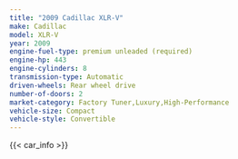 ```yaml
---
title: "2009 Cadillac XLR-V"
make: Cadillac
model: XLR-V
year: 2009
engine-fuel-type: premium unleaded (required)
engine-hp: 443
engine-cylinders: 8
transmission-type: Automatic
driven-wheels: Rear wheel drive
number-of-doors: 2
market-category: Factory Tuner,Luxury,High-Performance
vehicle-size: Compact
vehicle-style: Convertible
---
```


{{< car_info >}}
